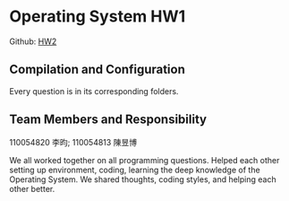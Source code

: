 # Operating System HW1

Github: [HW2](https://github.com/sunnyleeyun/NTUT-OperatingSystem/tree/main/HW2)

## Compilation and Configuration 
Every question is in its corresponding folders.

## Team Members and Responsibility

110054820 李昀; 110054813 陳昱博

We all worked together on all programming questions. Helped each other setting up environment, coding, learning the deep knowledge of the Operating System. We shared thoughts, coding styles, and helping each other better.